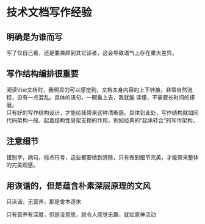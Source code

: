 # 技术文档写作经验

## 明确是为谁而写

写了仅自己看，还是要兼顾到其它读者，这会导致语气上存在重大差异。


## 写作结构编排很重要

阅读Vue文档时，我明显的可以感觉到，文档本身内容的上下转接，非常自然流程，没有一点混乱。具体的语句，一眼看上去，我就能
读懂，不需要长时间的琢磨。  
只有好的写作结构设计，才能给我带来这种清晰感。具体到此处，写作结构就如同代码架构一般，起着结构性骨架支撑的作用，例如经典的“起承转合”的写作架构。  


## 注意细节

错别字，病句，标点符号，这些都要做到清除，只有做到细节完美，才能带来整体的完美观感。

## 用诙谐的，但是蕴含朴素深层原理的文风

只诙谐，无营养，那是舍本逐末

只有营养有深度，但是没意思，就令人感觉无趣，就如原神活动